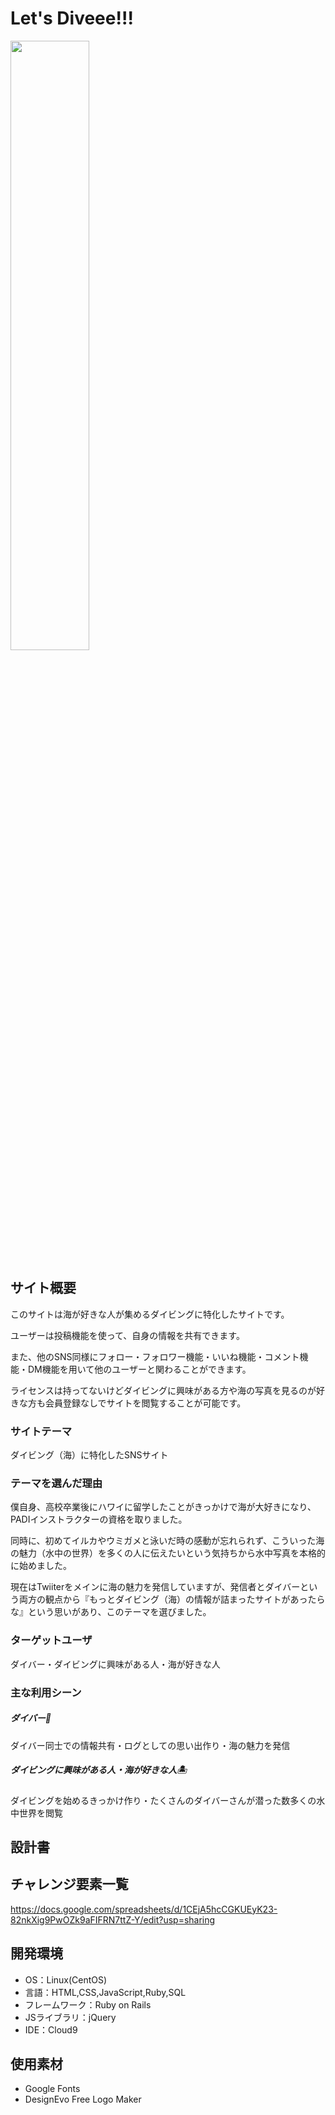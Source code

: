 # Let's Diveee!!!
<img src="https://github.com/ryu57sp/Portfolio/blob/main/app/assets/images/honu.jpg" width="50%">

## サイト概要
このサイトは海が好きな人が集めるダイビングに特化したサイトです。

ユーザーは投稿機能を使って、自身の情報を共有できます。

また、他のSNS同様にフォロー・フォロワー機能・いいね機能・コメント機能・DM機能を用いて他のユーザーと関わることができます。

ライセンスは持ってないけどダイビングに興味がある方や海の写真を見るのが好きな方も会員登録なしでサイトを閲覧することが可能です。

### サイトテーマ
ダイビング（海）に特化したSNSサイト

### テーマを選んだ理由
僕自身、高校卒業後にハワイに留学したことがきっかけで海が大好きになり、PADIインストラクターの資格を取りました。<br>

同時に、初めてイルカやウミガメと泳いだ時の感動が忘れられず、こういった海の魅力（水中の世界）を多くの人に伝えたいという気持ちから水中写真を本格的に始めました。<br>

現在はTwiiterをメインに海の魅力を発信していますが、発信者とダイバーという両方の観点から『もっとダイビング（海）の情報が詰まったサイトがあったらな』という思いがあり、このテーマを選びました。

### ターゲットユーザ
ダイバー・ダイビングに興味がある人・海が好きな人

### 主な利用シーン
##### ダイバー🤿
ダイバー同士での情報共有・ログとしての思い出作り・海の魅力を発信
##### ダイビングに興味がある人・海が好きな人🏝
ダイビングを始めるきっかけ作り・たくさんのダイバーさんが潜った数多くの水中世界を閲覧

## 設計書

## チャレンジ要素一覧
https://docs.google.com/spreadsheets/d/1CEjA5hcCGKUEyK23-82nkXig9PwOZk9aFIFRN7ttZ-Y/edit?usp=sharing

## 開発環境
- OS：Linux(CentOS)
- 言語：HTML,CSS,JavaScript,Ruby,SQL
- フレームワーク：Ruby on Rails
- JSライブラリ：jQuery
- IDE：Cloud9

## 使用素材
- Google Fonts
- DesignEvo Free Logo Maker